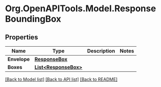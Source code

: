 # Org.OpenAPITools.Model.ResponseBoundingBox
## Properties

Name | Type | Description | Notes
------------ | ------------- | ------------- | -------------
**Envelope** | [**ResponseBox**](ResponseBox.md) |  | 
**Boxes** | [**List&lt;ResponseBox&gt;**](ResponseBox.md) |  | 

[[Back to Model list]](../README.md#documentation-for-models) [[Back to API list]](../README.md#documentation-for-api-endpoints) [[Back to README]](../README.md)


